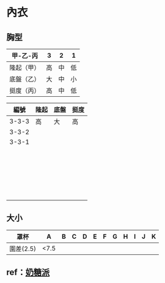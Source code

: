 # 內衣

## 胸型

| 甲-乙-丙   | 3    | 2    | 1    |
| ---------- | ---- | ---- | ---- |
| 隆起（甲） | 高   | 中   | 低   |
| 底盤（乙） | 大   | 中   | 小   |
| 挺度（丙） | 高   | 中   | 低   |



| 編號  | 隆起 | 底盤 | 挺度 |
| ----- | ---- | ---- | ---- |
| 3-3-3 | 高   | 大   | 高   |
| 3-3-2 |      |      |      |
| 3-3-1 |      |      |      |
|       |      |      |      |
|       |      |      |      |
|       |      |      |      |
|       |      |      |      |
|       |      |      |      |
|       |      |      |      |
|       |      |      |      |
|       |      |      |      |
|       |      |      |      |
|       |      |      |      |
|       |      |      |      |
|       |      |      |      |
|       |      |      |      |
|       |      |      |      |
|       |      |      |      |
|       |      |      |      |
|       |      |      |      |
|       |      |      |      |
|       |      |      |      |
|       |      |      |      |
|       |      |      |      |
|       |      |      |      |
|       |      |      |      |



## 大小

| 罩杯      | A    | B    | C    | D    | E    | F    | G    | H    | I    | J    | K    |
| --------- | ---- | ---- | ---- | ---- | ---- | ---- | ---- | ---- | ---- | ---- | ---- |
| 圍差(2.5) | <7.5 |      |      |      |      |      |      |      |      |      |      |

## ref：[奶糖派](http://tools.naitangpai.com/)
